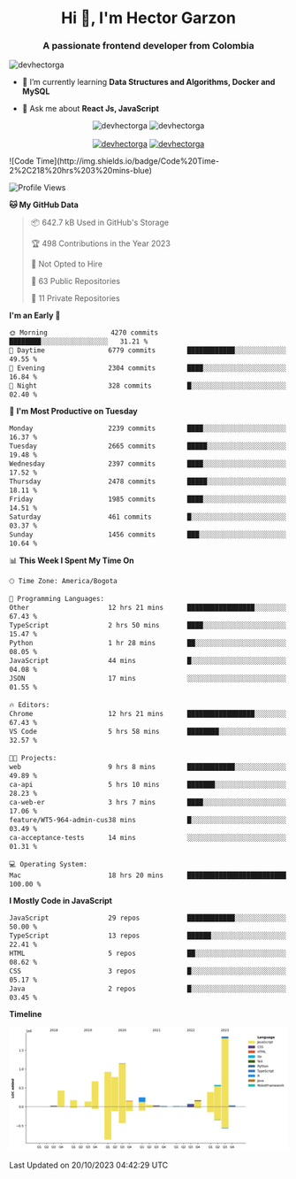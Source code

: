 <h1 align="center">Hi 👋, I'm Hector Garzon</h1>
<h3 align="center">A passionate frontend developer from Colombia</h3>

<p align="left"> <img src="https://komarev.com/ghpvc/?username=devhectorga" alt="devhectorga" /> </p>

- 🌱 I’m currently learning **Data Structures and Algorithms, Docker and MySQL**

- 💬 Ask me about **React Js, JavaScript**

<p align="center"> <img src="https://github-readme-stats.vercel.app/api?username=devhectorga&count_private=true&show_icons=true" alt="devhectorga" /> <img src="https://github-readme-stats.vercel.app/api/top-langs/?username=devhectorga&layout=compact" alt="devhectorga" /></p>

<p align="center">
<a href="https://twitter.com/devhectorga" target="blank"><img align="center" src="https://cdn.jsdelivr.net/npm/simple-icons@3.0.1/icons/twitter.svg" alt="devhectorga" height="20" width="20" /></a>
<a href="https://linkedin.com/in/devhectorga" target="blank"><img align="center" src="https://cdn.jsdelivr.net/npm/simple-icons@3.0.1/icons/linkedin.svg" alt="devhectorga" height="20" width="20" /></a>
</p>
<!--START_SECTION:waka-->
![Code Time](http://img.shields.io/badge/Code%20Time-2%2C218%20hrs%203%20mins-blue)

![Profile Views](http://img.shields.io/badge/Profile%20Views-2-blue)

**🐱 My GitHub Data** 

> 📦 642.7 kB Used in GitHub's Storage 
 > 
> 🏆 498 Contributions in the Year 2023
 > 
> 🚫 Not Opted to Hire
 > 
> 📜 63 Public Repositories 
 > 
> 🔑 11 Private Repositories 
 > 
**I'm an Early 🐤** 

```text
🌞 Morning                4270 commits        ████████░░░░░░░░░░░░░░░░░   31.21 % 
🌆 Daytime                6779 commits        ████████████░░░░░░░░░░░░░   49.55 % 
🌃 Evening                2304 commits        ████░░░░░░░░░░░░░░░░░░░░░   16.84 % 
🌙 Night                  328 commits         █░░░░░░░░░░░░░░░░░░░░░░░░   02.40 % 
```
📅 **I'm Most Productive on Tuesday** 

```text
Monday                   2239 commits        ████░░░░░░░░░░░░░░░░░░░░░   16.37 % 
Tuesday                  2665 commits        █████░░░░░░░░░░░░░░░░░░░░   19.48 % 
Wednesday                2397 commits        ████░░░░░░░░░░░░░░░░░░░░░   17.52 % 
Thursday                 2478 commits        █████░░░░░░░░░░░░░░░░░░░░   18.11 % 
Friday                   1985 commits        ████░░░░░░░░░░░░░░░░░░░░░   14.51 % 
Saturday                 461 commits         █░░░░░░░░░░░░░░░░░░░░░░░░   03.37 % 
Sunday                   1456 commits        ███░░░░░░░░░░░░░░░░░░░░░░   10.64 % 
```


📊 **This Week I Spent My Time On** 

```text
🕑︎ Time Zone: America/Bogota

💬 Programming Languages: 
Other                    12 hrs 21 mins      █████████████████░░░░░░░░   67.43 % 
TypeScript               2 hrs 50 mins       ████░░░░░░░░░░░░░░░░░░░░░   15.47 % 
Python                   1 hr 28 mins        ██░░░░░░░░░░░░░░░░░░░░░░░   08.05 % 
JavaScript               44 mins             █░░░░░░░░░░░░░░░░░░░░░░░░   04.08 % 
JSON                     17 mins             ░░░░░░░░░░░░░░░░░░░░░░░░░   01.55 % 

🔥 Editors: 
Chrome                   12 hrs 21 mins      █████████████████░░░░░░░░   67.43 % 
VS Code                  5 hrs 58 mins       ████████░░░░░░░░░░░░░░░░░   32.57 % 

🐱‍💻 Projects: 
web                      9 hrs 8 mins        ████████████░░░░░░░░░░░░░   49.89 % 
ca-api                   5 hrs 10 mins       ███████░░░░░░░░░░░░░░░░░░   28.23 % 
ca-web-er                3 hrs 7 mins        ████░░░░░░░░░░░░░░░░░░░░░   17.06 % 
feature/WT5-964-admin-cus38 mins             █░░░░░░░░░░░░░░░░░░░░░░░░   03.49 % 
ca-acceptance-tests      14 mins             ░░░░░░░░░░░░░░░░░░░░░░░░░   01.31 % 

💻 Operating System: 
Mac                      18 hrs 20 mins      █████████████████████████   100.00 % 
```

**I Mostly Code in JavaScript** 

```text
JavaScript               29 repos            ████████████░░░░░░░░░░░░░   50.00 % 
TypeScript               13 repos            ██████░░░░░░░░░░░░░░░░░░░   22.41 % 
HTML                     5 repos             ██░░░░░░░░░░░░░░░░░░░░░░░   08.62 % 
CSS                      3 repos             █░░░░░░░░░░░░░░░░░░░░░░░░   05.17 % 
Java                     2 repos             █░░░░░░░░░░░░░░░░░░░░░░░░   03.45 % 
```



**Timeline**

![Lines of Code chart](https://raw.githubusercontent.com/devHectorGa/devHectorGa/master/assets/bar_graph.png)


 Last Updated on 20/10/2023 04:42:29 UTC
<!--END_SECTION:waka-->
